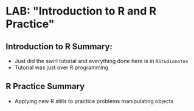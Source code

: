 # LAB: "Introduction to R and R Practice"

## Introduction to R Summary:
+ Just did the swirl tutorial and everything done here is in `RStudionotes`
+ Tutorial was just over R programming

## R Practice Summary
+ Applying new R stills to practice problems manipulating objects


